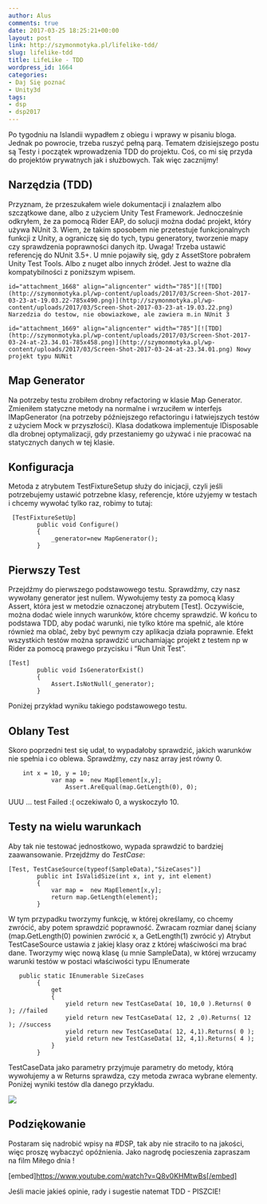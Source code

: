 ```yaml
---
author: Alus
comments: true
date: 2017-03-25 18:25:21+00:00
layout: post
link: http://szymonmotyka.pl/lifelike-tdd/
slug: lifelike-tdd
title: LifeLike - TDD
wordpress_id: 1664
categories:
- Daj Się poznać
- Unity3d
tags:
- dsp
- dsp2017
---
```


Po tygodniu na Islandii wypadłem z obiegu i wprawy w pisaniu bloga.
Jednak po powrocie, trzeba ruszyć pełną parą. Tematem dzisiejszego postu są Testy i początek wprowadzenia TDD do projektu. Coś, co mi się przyda do projektów prywatnych jak i służbowych.
Tak więc zacznijmy!
<!-- more -->


## Narzędzia (TDD)


Przyznam, że przeszukałem wiele dokumentacji i znalazłem albo szczątkowe dane, albo z użyciem Unity Test Framework.
Jednocześnie odkryłem, że za pomocą Rider EAP, do solucji można dodać projekt, który używa NUnit 3.
Wiem, że takim sposobem nie przetestuje funkcjonalnych funkcji z Unity, a ograniczę się do tych, typu generatory, tworzenie mapy czy sprawdzenia poprawności danych itp.
Uwaga! Trzeba ustawić referencję do NUnit 3.5+. U mnie pojawiły się, gdy z AssetStore pobrałem Unity Test Tools. Albo z nuget albo innych źródeł. Jest to ważne dla kompatybilności z poniższym wpisem.

```id="attachment_1668" align="aligncenter" width="785"][![TDD](http://szymonmotyka.pl/wp-content/uploads/2017/03/Screen-Shot-2017-03-23-at-19.03.22-785x490.png)](http://szymonmotyka.pl/wp-content/uploads/2017/03/Screen-Shot-2017-03-23-at-19.03.22.png) Narzedzia do testow, nie obowiazkowe, ale zawiera m.in NUnit 3```

```id="attachment_1669" align="aligncenter" width="785"][![TDD](http://szymonmotyka.pl/wp-content/uploads/2017/03/Screen-Shot-2017-03-24-at-23.34.01-785x458.png)](http://szymonmotyka.pl/wp-content/uploads/2017/03/Screen-Shot-2017-03-24-at-23.34.01.png) Nowy projekt typu NUNit```


## Map Generator


Na potrzeby testu zrobiłem drobny refactoring w klasie Map Generator. Zmieniłem statyczne metody na normalne i wrzuciłem w interfejs IMapGenerator (na potrzeby późniejszego refactoringu i łatwiejszych testów z użyciem Mock w przyszłości).
Klasa dodatkowa implementuje IDisposable dla drobnej optymalizacji, gdy przestaniemy go używać i nie pracować na statycznych danych w tej klasie.


## Konfiguracja


Metoda z atrybutem TestFixtureSetup służy do inicjacji, czyli jeśli potrzebujemy ustawić potrzebne klasy, referencje, które użyjemy w testach i chcemy wywołać tylko raz, robimy to tutaj:

```
 [TestFixtureSetUp]
        public void Configure()
        {
            _generator=new MapGenerator();
        }
```



## Pierwszy Test


Przejdźmy do pierwszego podstawowego testu. Sprawdźmy, czy nasz wywołany generator jest nullem. Wywołujemy testy za pomocą klasy Assert, która jest w metodzie oznaczonej atrybutem [Test]. Oczywiście, można dodać wiele innych warunków, które chcemy sprawdzić. W końcu to podstawa TDD, aby podać warunki, nie tylko które ma spełnić, ale które również ma oblać, żeby być pewnym czy aplikacja działa poprawnie.
Efekt wszystkich testów można sprawdzić uruchamiając projekt z testem np w Rider za pomocą prawego przycisku i “Run Unit Test”.

```  
[Test]
        public void IsGeneratorExist()
        {
            Assert.IsNotNull(_generator);
        }
```

Poniżej przykład wyniku takiego podstawowego testu.


## Oblany Test


Skoro poprzedni test się udał, to wypadałoby sprawdzić, jakich warunków nie spełnia i co oblewa.
Sprawdźmy, czy nasz array jest równy 0.

```
    int x = 10, y = 10;
            var map =  new MapElement[x,y];
                Assert.AreEqual(map.GetLength(0), 0);
```

UUU … test Failed :( oczekiwało 0, a wyskoczyło 10.


## Testy na wielu warunkach


Aby tak nie testować jednostkowo, wypada sprawdzić to bardziej zaawansowanie.
Przejdźmy do *TestCase*:

```
[Test, TestCaseSource(typeof(SampleData),"SizeCases")]
        public int IsValidSize(int x, int y, int element)
        {
            var map =  new MapElement[x,y];
            return map.GetLength(element);
        }
```

W tym przypadku tworzymy funkcję, w której określamy, co chcemy zwrócić, aby potem sprawdzić poprawność.
Zwracam rozmiar danej ściany (map.GetLength(0) powinien zwrócić x, a GetLength(1) zwrócić y)
Atrybut TestCaseSource ustawia z jakiej klasy oraz z której właściwości ma brać dane.
Tworzymy więc nową klasę (u mnie SampleData), w której wrzucamy warunki testów w postaci właściwości typu IEnumerate

```
   public static IEnumerable SizeCases
        {
            get
            {
                yield return new TestCaseData( 10, 10,0 ).Returns( 0 ); //failed
                yield return new TestCaseData( 12, 2 ,0).Returns( 12 ); //success
                yield return new TestCaseData( 12, 4,1).Returns( 0 );
                yield return new TestCaseData( 12, 4,1).Returns( 4 );
            }
        }
```

TestCaseData jako parametry przyjmuje parametry do metody, którą wywołujemy a w Returns sprawdza, czy metoda zwraca wybrane elementy. Poniżej wyniki testów dla danego przykładu.

[![](http://szymonmotyka.pl/wp-content/uploads/2017/03/Screen-Shot-2017-03-25-at-00.38.00-785x165.png)](http://szymonmotyka.pl/wp-content/uploads/2017/03/Screen-Shot-2017-03-25-at-00.38.00.png)


## Podziękowanie


Postaram się nadrobić wpisy na #DSP, tak aby nie straciło to na jakości, więc proszę wybaczyć opóźnienia.
Jako nagrodę pocieszenia zapraszam na film Miłego dnia !

[embed]https://www.youtube.com/watch?v=Q8v0KHMtwBs[/embed]

Jeśli macie jakieś opinie, rady i sugestie natemat TDD - PISZCIE!
